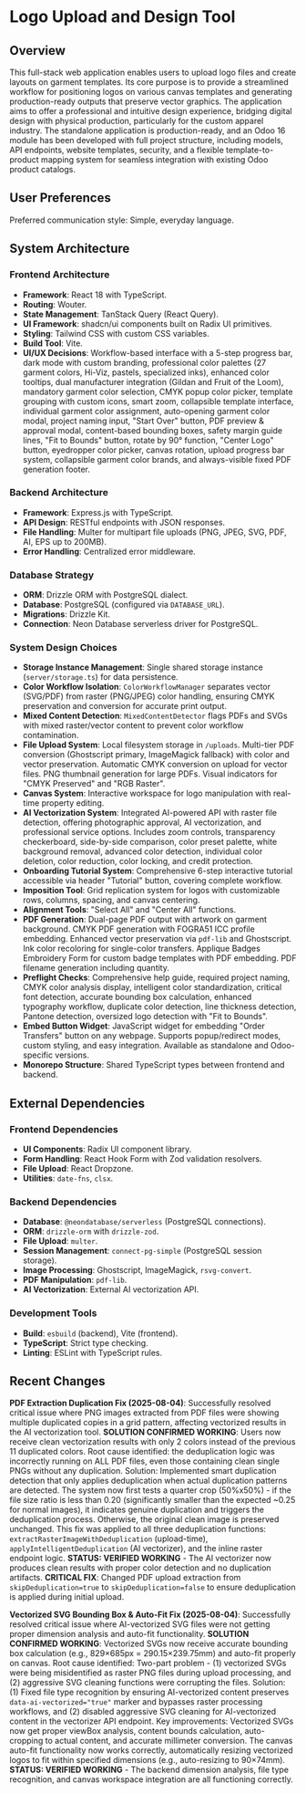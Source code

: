 # Logo Upload and Design Tool

## Overview
This full-stack web application enables users to upload logo files and create layouts on garment templates. Its core purpose is to provide a streamlined workflow for positioning logos on various canvas templates and generating production-ready outputs that preserve vector graphics. The application aims to offer a professional and intuitive design experience, bridging digital design with physical production, particularly for the custom apparel industry. The standalone application is production-ready, and an Odoo 16 module has been developed with full project structure, including models, API endpoints, website templates, security, and a flexible template-to-product mapping system for seamless integration with existing Odoo product catalogs.

## User Preferences
Preferred communication style: Simple, everyday language.

## System Architecture

### Frontend Architecture
- **Framework**: React 18 with TypeScript.
- **Routing**: Wouter.
- **State Management**: TanStack Query (React Query).
- **UI Framework**: shadcn/ui components built on Radix UI primitives.
- **Styling**: Tailwind CSS with custom CSS variables.
- **Build Tool**: Vite.
- **UI/UX Decisions**: Workflow-based interface with a 5-step progress bar, dark mode with custom branding, professional color palettes (27 garment colors, Hi-Viz, pastels, specialized inks), enhanced color tooltips, dual manufacturer integration (Gildan and Fruit of the Loom), mandatory garment color selection, CMYK popup color picker, template grouping with custom icons, smart zoom, collapsible template interface, individual garment color assignment, auto-opening garment color modal, project naming input, "Start Over" button, PDF preview & approval modal, content-based bounding boxes, safety margin guide lines, "Fit to Bounds" button, rotate by 90° function, "Center Logo" button, eyedropper color picker, canvas rotation, upload progress bar system, collapsible garment color brands, and always-visible fixed PDF generation footer.

### Backend Architecture
- **Framework**: Express.js with TypeScript.
- **API Design**: RESTful endpoints with JSON responses.
- **File Handling**: Multer for multipart file uploads (PNG, JPEG, SVG, PDF, AI, EPS up to 200MB).
- **Error Handling**: Centralized error middleware.

### Database Strategy
- **ORM**: Drizzle ORM with PostgreSQL dialect.
- **Database**: PostgreSQL (configured via `DATABASE_URL`).
- **Migrations**: Drizzle Kit.
- **Connection**: Neon Database serverless driver for PostgreSQL.

### System Design Choices
- **Storage Instance Management**: Single shared storage instance (`server/storage.ts`) for data persistence.
- **Color Workflow Isolation**: `ColorWorkflowManager` separates vector (SVG/PDF) from raster (PNG/JPEG) color handling, ensuring CMYK preservation and conversion for accurate print output.
- **Mixed Content Detection**: `MixedContentDetector` flags PDFs and SVGs with mixed raster/vector content to prevent color workflow contamination.
- **File Upload System**: Local filesystem storage in `/uploads`. Multi-tier PDF conversion (Ghostscript primary, ImageMagick fallback) with color and vector preservation. Automatic CMYK conversion on upload for vector files. PNG thumbnail generation for large PDFs. Visual indicators for "CMYK Preserved" and "RGB Raster".
- **Canvas System**: Interactive workspace for logo manipulation with real-time property editing.
- **AI Vectorization System**: Integrated AI-powered API with raster file detection, offering photographic approval, AI vectorization, and professional service options. Includes zoom controls, transparency checkerboard, side-by-side comparison, color preset palette, white background removal, advanced color detection, individual color deletion, color reduction, color locking, and credit protection.
- **Onboarding Tutorial System**: Comprehensive 6-step interactive tutorial accessible via header "Tutorial" button, covering complete workflow.
- **Imposition Tool**: Grid replication system for logos with customizable rows, columns, spacing, and canvas centering.
- **Alignment Tools**: "Select All" and "Center All" functions.
- **PDF Generation**: Dual-page PDF output with artwork on garment background. CMYK PDF generation with FOGRA51 ICC profile embedding. Enhanced vector preservation via `pdf-lib` and Ghostscript. Ink color recoloring for single-color transfers. Applique Badges Embroidery Form for custom badge templates with PDF embedding. PDF filename generation including quantity.
- **Preflight Checks**: Comprehensive help guide, required project naming, CMYK color analysis display, intelligent color standardization, critical font detection, accurate bounding box calculation, enhanced typography workflow, duplicate color detection, line thickness detection, Pantone detection, oversized logo detection with "Fit to Bounds".
- **Embed Button Widget**: JavaScript widget for embedding "Order Transfers" button on any webpage. Supports popup/redirect modes, custom styling, and easy integration. Available as standalone and Odoo-specific versions.
- **Monorepo Structure**: Shared TypeScript types between frontend and backend.

## External Dependencies

### Frontend Dependencies
- **UI Components**: Radix UI component library.
- **Form Handling**: React Hook Form with Zod validation resolvers.
- **File Upload**: React Dropzone.
- **Utilities**: `date-fns`, `clsx`.

### Backend Dependencies
- **Database**: `@neondatabase/serverless` (PostgreSQL connections).
- **ORM**: `drizzle-orm` with `drizzle-zod`.
- **File Upload**: `multer`.
- **Session Management**: `connect-pg-simple` (PostgreSQL session storage).
- **Image Processing**: Ghostscript, ImageMagick, `rsvg-convert`.
- **PDF Manipulation**: `pdf-lib`.
- **AI Vectorization**: External AI vectorization API.

### Development Tools
- **Build**: `esbuild` (backend), Vite (frontend).
- **TypeScript**: Strict type checking.
- **Linting**: ESLint with TypeScript rules.

## Recent Changes

**PDF Extraction Duplication Fix (2025-08-04)**: Successfully resolved critical issue where PNG images extracted from PDF files were showing multiple duplicated copies in a grid pattern, affecting vectorized results in the AI vectorization tool. **SOLUTION CONFIRMED WORKING**: Users now receive clean vectorization results with only 2 colors instead of the previous 11 duplicated colors. Root cause identified: the deduplication logic was incorrectly running on ALL PDF files, even those containing clean single PNGs without any duplication. Solution: Implemented smart duplication detection that only applies deduplication when actual duplication patterns are detected. The system now first tests a quarter crop (50%x50%) - if the file size ratio is less than 0.20 (significantly smaller than the expected ~0.25 for normal images), it indicates genuine duplication and triggers the deduplication process. Otherwise, the original clean image is preserved unchanged. This fix was applied to all three deduplication functions: `extractRasterImageWithDeduplication` (upload-time), `applyIntelligentDeduplication` (AI vectorizer), and the inline raster endpoint logic. **STATUS: VERIFIED WORKING** - The AI vectorizer now produces clean results with proper color detection and no duplication artifacts. **CRITICAL FIX**: Changed PDF upload extraction from `skipDeduplication=true` to `skipDeduplication=false` to ensure deduplication is applied during initial upload.

**Vectorized SVG Bounding Box & Auto-Fit Fix (2025-08-04)**: Successfully resolved critical issue where AI-vectorized SVG files were not getting proper dimension analysis and auto-fit functionality. **SOLUTION CONFIRMED WORKING**: Vectorized SVGs now receive accurate bounding box calculation (e.g., 829×685px = 290.15×239.75mm) and auto-fit properly on canvas. Root cause identified: Two-part problem - (1) vectorized SVGs were being misidentified as raster PNG files during upload processing, and (2) aggressive SVG cleaning functions were corrupting the files. Solution: (1) Fixed file type recognition by ensuring AI-vectorized content preserves `data-ai-vectorized="true"` marker and bypasses raster processing workflows, and (2) disabled aggressive SVG cleaning for AI-vectorized content in the vectorizer API endpoint. Key improvements: Vectorized SVGs now get proper viewBox analysis, content bounds calculation, auto-cropping to actual content, and accurate millimeter conversion. The canvas auto-fit functionality now works correctly, automatically resizing vectorized logos to fit within specified dimensions (e.g., auto-resizing to 90×74mm). **STATUS: VERIFIED WORKING** - The backend dimension analysis, file type recognition, and canvas workspace integration are all functioning correctly.